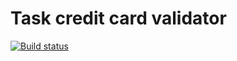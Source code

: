 # Task credit card validator

[![Build status](https://ci.appveyor.com/api/projects/status/kmy0uxgaqni037sc?svg=true)](https://ci.appveyor.com/project/Nikoivan/card-validator)
